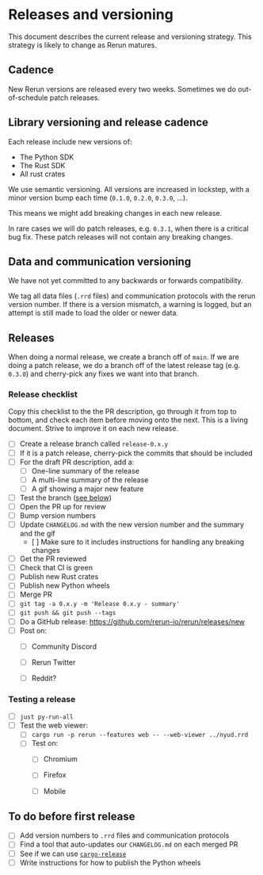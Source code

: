 # Releases and versioning
This document describes the current release and versioning strategy. This strategy is likely to change as Rerun matures.


## Cadence
New Rerun versions are released every two weeks. Sometimes we do out-of-schedule patch releases.


## Library versioning and release cadence
Each release include new versions of:
* The Python SDK
* The Rust SDK
* All rust crates

We use semantic versioning. All versions are increased in lockstep, with a minor version bump each time (`0.1.0`, `0.2.0`, `0.3.0`, …).

This means we might add breaking changes in each new release.

In rare cases we will do patch releases, e.g. `0.3.1`, when there is a critical bug fix. These patch releases will not contain any breaking changes.


## Data and communication versioning
We have not yet committed to any backwards or forwards compatibility.

We tag all data files (`.rrd` files) and communication protocols with the rerun version number. If there is a version mismatch, a warning is logged, but an attempt is still made to load the older or newer data.


## Releases
When doing a normal release, we create a branch off of `main`. If we are doing a patch release, we do a branch off of the latest release tag (e.g. `0.3.0`) and cherry-pick any fixes we want into that branch.

### Release checklist
Copy this checklist to the the PR description, go through it from top to bottom, and check each item before moving onto the next. This is a living document. Strive to improve it on each new release.

* [ ] Create a release branch called `release-0.x.y`
* [ ] If it is a patch release, cherry-pick the commits that should be included
* [ ] For the draft PR description, add a:
    * [ ] One-line summary of the release
    * [ ] A multi-line summary of the release
    * [ ] A gif showing a major new feature
* [ ] Test the branch ([see below](#testing-a-release))
* [ ] Open the PR up for review
* [ ] Bump version numbers
* [ ] Update `CHANGELOG.md` with the new version number and the summary and the gif
    * [ ] Make sure to it includes instructions for handling any breaking changes
* [ ] Get the PR reviewed
* [ ] Check that CI is green
* [ ] Publish new Rust crates
* [ ] Publish new Python wheels
* [ ] Merge PR
* [ ] `git tag -a 0.x.y -m 'Release 0.x.y - summary'`
* [ ] `git push && git push --tags`
* [ ] Do a GitHub release: https://github.com/rerun-io/rerun/releases/new
* [ ] Post on:
  * [ ] Community Discord
  * [ ] Rerun Twitter
  * [ ] Reddit?


### Testing a release
* [ ] `just py-run-all`
* [ ] Test the web viewer:
    * [ ] `cargo run -p rerun --features web -- --web-viewer ../nyud.rrd`
    * [ ] Test on:
        * [ ] Chromium
        * [ ] Firefox
        * [ ] Mobile


## To do before first release
* [ ] Add version numbers to `.rrd` files and communication protocols
* [ ] Find a tool that auto-updates our `CHANGELOG.md` on each merged PR
* [ ] See if we can use [`cargo-release`](https://github.com/crate-ci/cargo-release)
* [ ] Write instructions for how to publish the Python wheels
